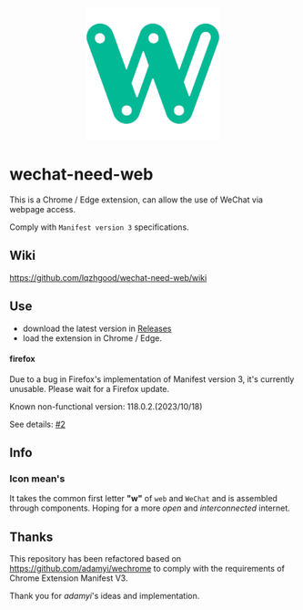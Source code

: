 <p align="center">
<img src="./src/assets/logo.png"  />
</p>

# wechat-need-web

This is a Chrome / Edge extension, can allow the use of WeChat via webpage access.

Comply with `Manifest version 3` specifications.

## Wiki

https://github.com/lqzhgood/wechat-need-web/wiki

## Use

-   download the latest version in [Releases](https://github.com/lqzhgood/wechat-need-web/releases)
-   load the extension in Chrome / Edge.

#### firefox
Due to a bug in Firefox's implementation of Manifest version 3, it's currently unusable. Please wait for a Firefox update.

Known non-functional version: 118.0.2.(2023/10/18)

See details: [#2](https://github.com/lqzhgood/wechat-need-web/issues/5)

## Info

### Icon mean's

It takes the common first letter __"w"__ of `web` and `WeChat` and is assembled through components. Hoping for a more _open_ and _interconnected_ internet.

## Thanks

This repository has been refactored based on https://github.com/adamyi/wechrome to comply with the requirements of Chrome Extension Manifest V3.

Thank you for _adamyi_'s ideas and implementation.
